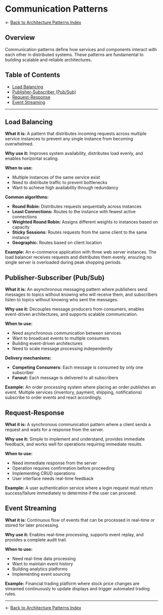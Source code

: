 # Communication Patterns

← [Back to Architecture Patterns Index](./README.md)

## Overview

Communication patterns define how services and components interact with each other in distributed systems. These patterns are fundamental to building scalable and reliable architectures.

## Table of Contents

- [Load Balancing](#load-balancing)
- [Publisher-Subscriber (Pub/Sub)](#publisher-subscriber-pubsub)
- [Request-Response](#request-response)
- [Event Streaming](#event-streaming)

---

## Load Balancing

**What it is:** A pattern that distributes incoming requests across multiple service instances to prevent any single instance from becoming overwhelmed.

**Why use it:** Improves system availability, distributes load evenly, and enables horizontal scaling.

**When to use:**
- Multiple instances of the same service exist
- Need to distribute traffic to prevent bottlenecks
- Want to achieve high availability through redundancy

**Common algorithms:**
- **Round Robin:** Distributes requests sequentially across instances
- **Least Connections:** Routes to the instance with fewest active connections
- **Weighted Round Robin:** Assigns different weights to instances based on capacity
- **Sticky Sessions:** Routes requests from the same client to the same instance
- **Geographic:** Routes based on client location

**Example:** An e-commerce application with three web server instances. The load balancer receives requests and distributes them evenly, ensuring no single server is overloaded during peak shopping periods.

## Publisher-Subscriber (Pub/Sub)

**What it is:** An asynchronous messaging pattern where publishers send messages to topics without knowing who will receive them, and subscribers listen to topics without knowing who sent the messages.

**Why use it:** Decouples message producers from consumers, enables event-driven architectures, and supports scalable communication.

**When to use:**
- Need asynchronous communication between services
- Want to broadcast events to multiple consumers
- Building event-driven architectures
- Need to scale message processing independently

**Delivery mechanisms:**
- **Competing Consumers:** Each message is consumed by only one subscriber
- **Fanout:** Each message is delivered to all subscribers

**Example:** An order processing system where placing an order publishes an event. Multiple services (inventory, payment, shipping, notifications) subscribe to order events and react accordingly.

## Request-Response

**What it is:** A synchronous communication pattern where a client sends a request and waits for a response from the server.

**Why use it:** Simple to implement and understand, provides immediate feedback, and works well for operations requiring immediate results.

**When to use:**
- Need immediate response from the server
- Operation requires confirmation before proceeding
- Implementing CRUD operations
- User interface needs real-time feedback

**Example:** A user authentication service where a login request must return success/failure immediately to determine if the user can proceed.

## Event Streaming

**What it is:** Continuous flow of events that can be processed in real-time or stored for later processing.

**Why use it:** Enables real-time processing, supports event replay, and provides a complete audit trail.

**When to use:**
- Need real-time data processing
- Want to maintain event history
- Building analytics platforms
- Implementing event sourcing

**Example:** Financial trading platform where stock price changes are streamed continuously to update displays and trigger automated trading rules.

---

← [Back to Architecture Patterns Index](./README.md)